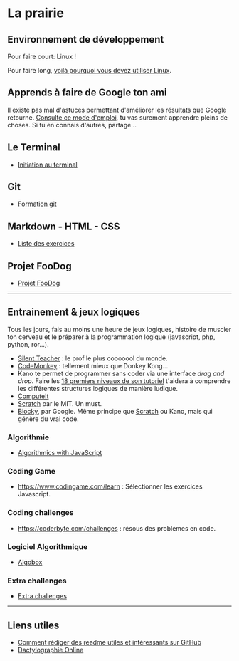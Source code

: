 # La prairie

## Environnement de développement

Pour faire court: Linux !

Pour faire long, [voilà pourquoi vous devez utiliser Linux](./linux.md).

## Apprends à faire de Google ton ami

Il existe pas mal d'astuces permettant d'améliorer les résultats que Google retourne. [Consulte ce mode d'emploi](UtiliserGoogle.md), tu vas surement apprendre pleins de choses. Si tu en connais d'autres, partage...

## Le Terminal

- [Initiation au terminal](terminal)

## Git

- [Formation git](./git)


## Markdown - HTML - CSS

- [Liste des exercices](html-css)

## Projet FooDog

* [Projet FooDog](Foodog)

---

## Entrainement & jeux logiques

Tous les jours, fais au moins une heure de jeux logiques, histoire de muscler ton cerveau et le préparer à la programmation logique (javascript, php, python, ror...).

- [Silent Teacher](http://silentteacher.toxicode.fr/) : le prof le plus cooooool du monde.
- [CodeMonkey](https://www.playcodemonkey.com/challenges/0) : tellement mieux que Donkey Kong...
- Kano te permet de programmer sans coder via une interface _drag and drop_. Faire les [18 premiers niveaux de son tutoriel](https://world.kano.me/coding-challenges/training) t'aidera à comprendre les différentes structures logiques de manière ludique. 
- [ComputeIt](http://compute-it.toxicode.fr/)
- [Scratch](https://scratch.mit.edu/) par le MIT. Un must.
- [Blocky](https://developers.google.com/blockly/), par Google. Même principe que [Scratch](https://scratch.mit.edu/) ou Kano, mais qui génère du vrai code.

### Algorithmie

- [Algorithmics with JavaScript](./js-basics-algo)

### Coding Game

- https://www.codingame.com/learn : Sélectionner les exercices Javascript. 

### Coding challenges

- https://coderbyte.com/challenges : résous des problèmes en code.

### Logiciel Algorithmique

* [Algobox](http://www.xm1math.net/algobox/index.html)

### Extra challenges

* [Extra challenges](extra-challenges.md)

----

## Liens utiles

- [Comment rédiger des readme utiles et intéressants sur GitHub](https://medium.com/becode/comment-faire-un-readme-sur-github-cc11f3df606a)
- [Dactylographie Online](https://www.dactylographie-online.com)

